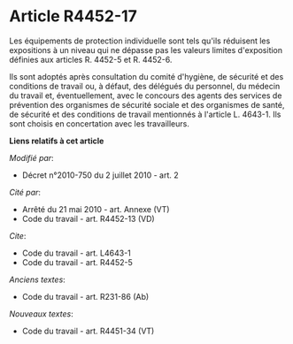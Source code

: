 # Article R4452-17

Les équipements de protection individuelle sont tels qu'ils réduisent les expositions à un niveau qui ne dépasse pas les
valeurs limites d'exposition définies aux articles R. 4452-5 et R. 4452-6. 

Ils sont adoptés après consultation du comité d'hygiène, de sécurité et des conditions de travail ou, à défaut, des délégués
du personnel, du médecin du travail et, éventuellement, avec le concours des agents des services de prévention des organismes
de sécurité sociale et des organismes de santé, de sécurité et des conditions de travail mentionnés à l'article L. 4643-1.
Ils sont choisis en concertation avec les travailleurs.

**Liens relatifs à cet article**

_Modifié par_:

  - Décret n°2010-750 du 2 juillet 2010 - art. 2

_Cité par_:

  - Arrêté du 21 mai 2010 - art. Annexe (VT)
  - Code du travail - art. R4452-13 (VD)

_Cite_:

  - Code du travail - art. L4643-1
  - Code du travail - art. R4452-5

_Anciens textes_:

  - Code du travail - art. R231-86 (Ab)

_Nouveaux textes_:

  - Code du travail - art. R4451-34 (VT)
